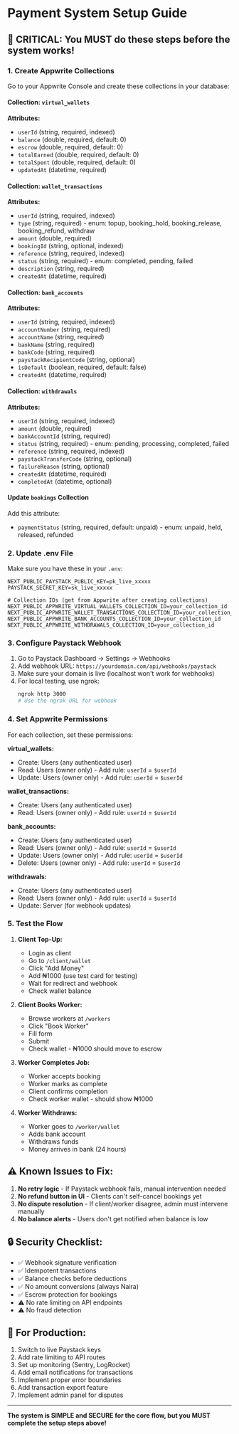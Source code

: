 # Payment System Setup Guide

## 🔴 CRITICAL: You MUST do these steps before the system works!

### 1. Create Appwrite Collections

Go to your Appwrite Console and create these collections in your database:

#### Collection: `virtual_wallets`
**Attributes:**
- `userId` (string, required, indexed)
- `balance` (double, required, default: 0)
- `escrow` (double, required, default: 0)
- `totalEarned` (double, required, default: 0)
- `totalSpent` (double, required, default: 0)
- `updatedAt` (datetime, required)

#### Collection: `wallet_transactions`
**Attributes:**
- `userId` (string, required, indexed)
- `type` (string, required) - enum: topup, booking_hold, booking_release, booking_refund, withdraw
- `amount` (double, required)
- `bookingId` (string, optional, indexed)
- `reference` (string, required, indexed)
- `status` (string, required) - enum: completed, pending, failed
- `description` (string, required)
- `createdAt` (datetime, required)

#### Collection: `bank_accounts`
**Attributes:**
- `userId` (string, required, indexed)
- `accountNumber` (string, required)
- `accountName` (string, required)
- `bankName` (string, required)
- `bankCode` (string, required)
- `paystackRecipientCode` (string, optional)
- `isDefault` (boolean, required, default: false)
- `createdAt` (datetime, required)

#### Collection: `withdrawals`
**Attributes:**
- `userId` (string, required, indexed)
- `amount` (double, required)
- `bankAccountId` (string, required)
- `status` (string, required) - enum: pending, processing, completed, failed
- `reference` (string, required, indexed)
- `paystackTransferCode` (string, optional)
- `failureReason` (string, optional)
- `createdAt` (datetime, required)
- `completedAt` (datetime, optional)

#### Update `bookings` Collection
Add this attribute:
- `paymentStatus` (string, required, default: unpaid) - enum: unpaid, held, released, refunded

### 2. Update .env File

Make sure you have these in your `.env`:
```
NEXT_PUBLIC_PAYSTACK_PUBLIC_KEY=pk_live_xxxxx
PAYSTACK_SECRET_KEY=sk_live_xxxxx

# Collection IDs (get from Appwrite after creating collections)
NEXT_PUBLIC_APPWRITE_VIRTUAL_WALLETS_COLLECTION_ID=your_collection_id
NEXT_PUBLIC_APPWRITE_WALLET_TRANSACTIONS_COLLECTION_ID=your_collection_id
NEXT_PUBLIC_APPWRITE_BANK_ACCOUNTS_COLLECTION_ID=your_collection_id
NEXT_PUBLIC_APPWRITE_WITHDRAWALS_COLLECTION_ID=your_collection_id
```

### 3. Configure Paystack Webhook

1. Go to Paystack Dashboard → Settings → Webhooks
2. Add webhook URL: `https://yourdomain.com/api/webhooks/paystack`
3. Make sure your domain is live (localhost won't work for webhooks)
4. For local testing, use ngrok:
   ```bash
   ngrok http 3000
   # Use the ngrok URL for webhook
   ```

### 4. Set Appwrite Permissions

For each collection, set these permissions:

**virtual_wallets:**
- Create: Users (any authenticated user)
- Read: Users (owner only) - Add rule: `userId` = `$userId`
- Update: Users (owner only) - Add rule: `userId` = `$userId`

**wallet_transactions:**
- Create: Users (any authenticated user)
- Read: Users (owner only) - Add rule: `userId` = `$userId`

**bank_accounts:**
- Create: Users (any authenticated user)
- Read: Users (owner only) - Add rule: `userId` = `$userId`
- Update: Users (owner only) - Add rule: `userId` = `$userId`
- Delete: Users (owner only) - Add rule: `userId` = `$userId`

**withdrawals:**
- Create: Users (any authenticated user)
- Read: Users (owner only) - Add rule: `userId` = `$userId`
- Update: Server (for webhook updates)

### 5. Test the Flow

1. **Client Top-Up:**
   - Login as client
   - Go to `/client/wallet`
   - Click "Add Money"
   - Add ₦1000 (use test card for testing)
   - Wait for redirect and webhook
   - Check wallet balance

2. **Client Books Worker:**
   - Browse workers at `/workers`
   - Click "Book Worker"
   - Fill form
   - Submit
   - Check wallet - ₦1000 should move to escrow

3. **Worker Completes Job:**
   - Worker accepts booking
   - Worker marks as complete
   - Client confirms completion
   - Check worker wallet - should show ₦1000

4. **Worker Withdraws:**
   - Worker goes to `/worker/wallet`
   - Adds bank account
   - Withdraws funds
   - Money arrives in bank (24 hours)

## ⚠️ Known Issues to Fix:

1. **No retry logic** - If Paystack webhook fails, manual intervention needed
2. **No refund button in UI** - Clients can't self-cancel bookings yet
3. **No dispute resolution** - If client/worker disagree, admin must intervene manually
4. **No balance alerts** - Users don't get notified when balance is low

## 🔒 Security Checklist:

- ✅ Webhook signature verification
- ✅ Idempotent transactions
- ✅ Balance checks before deductions
- ✅ No amount conversions (always Naira)
- ✅ Escrow protection for bookings
- ⚠️ No rate limiting on API endpoints
- ⚠️ No fraud detection

## 📱 For Production:

1. Switch to live Paystack keys
2. Add rate limiting to API routes
3. Set up monitoring (Sentry, LogRocket)
4. Add email notifications for transactions
5. Implement proper error boundaries
6. Add transaction export feature
7. Implement admin panel for disputes

---

**The system is SIMPLE and SECURE for the core flow, but you MUST complete the setup steps above!**
